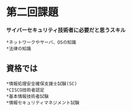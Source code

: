 # 第二回課題
**サイバーセキュリティ技術者に必要だと思うスキル**

    *ネットワークやサーバ、OSの知識
    *法律の知識

## 資格では

    *情報処理安全確保支援士試験(SC)
    *CISCO技術者認定
    *基本情報技術者試験
    *情報セキュリティマネジメント試験
